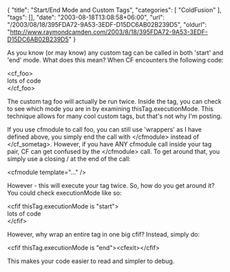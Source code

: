 {
	"title": "Start/End Mode and Custom Tags",
	"categories": [
		"ColdFusion"
	],
	"tags": [],
	"date": "2003-08-18T13:08:58+06:00",
	"url": "/2003/08/18/395FDA72-9A53-3EDF-D15DC6AB02B239D5",
	"oldurl": "http://www.raymondcamden.com/2003/8/18/395FDA72-9A53-3EDF-D15DC6AB02B239D5"
}

As you know (or may know) any custom tag can be called in both 'start' and 'end' mode. What does this mean? When CF encounters the following code:

&lt;cf_foo&gt;<br>
lots of code<br>
&lt;/cf_foo&gt;<br>

The custom tag foo will actually be run twice. Inside the tag, you can check to see which mode you are in by examining thisTag.executionMode. This technique allows for many cool custom tags, but that's not why I'm posting. 

If you use cfmodule to call foo, you can still use 'wrappers' as I have defined above, you simply end the call with &lt;/cfmodule&gt; instead of &lt;/cf_sometag&gt;. However, if you have ANY cfmodule call inside your tag pair, CF can get confused by the &lt;/cfmodule&gt; call. To get around that, you simply use a closing / at the end of the call:

&lt;cfmodule template="..." /&gt;

However - this will execute your tag twice. So, how do you get around it? You could check executionMode like so:

&lt;cfif thisTag.executionMode is "start"&gt;<br>
lots of code<br>
&lt;/cfif&gt;<br>

However, why wrap an entire tag in one big cfif? Instead, simply do:

&lt;cfif thisTag.executionMode is "end"&gt;&lt;cfexit&gt;&lt;/cfif&gt;

This makes your code easier to read and simpler to debug.